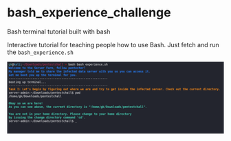 # bash_experience_challenge
Bash terminal tutorial built with bash

Interactive tutorial for teaching people how to use Bash.
Just fetch and run the ```bash_experience.sh```

![screenshot](bash_exp.png)
